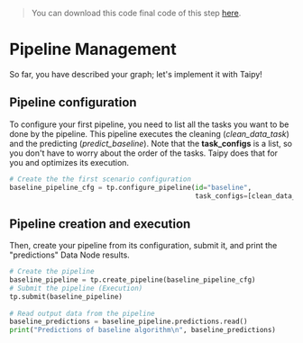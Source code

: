 > You can download this code final code of this step [here](../src/step_04.py).

# Pipeline Management

So far, you have described your graph; let's implement it with Taipy! 

## Pipeline configuration

To configure your first pipeline, you need to list all the tasks you want to be done by the pipeline. This pipeline executes the cleaning (*clean_data_task*) and the predicting (*predict_baseline*). Note that the **task_configs** is a list, so you don't have to worry about the order of the tasks. Taipy does that for you and optimizes its execution.

```python
# Create the the first scenario configuration
baseline_pipeline_cfg = tp.configure_pipeline(id="baseline",
                                              task_configs=[clean_data_task_cfg, predict_baseline_task_cfg])
```

## Pipeline creation and execution

Then, create your pipeline from its configuration, submit it, and print the "predictions" Data Node results.

```python
# Create the pipeline
baseline_pipeline = tp.create_pipeline(baseline_pipeline_cfg)
# Submit the pipeline (Execution)
tp.submit(baseline_pipeline)
    
# Read output data from the pipeline
baseline_predictions = baseline_pipeline.predictions.read()
print("Predictions of baseline algorithm\n", baseline_predictions)
```
